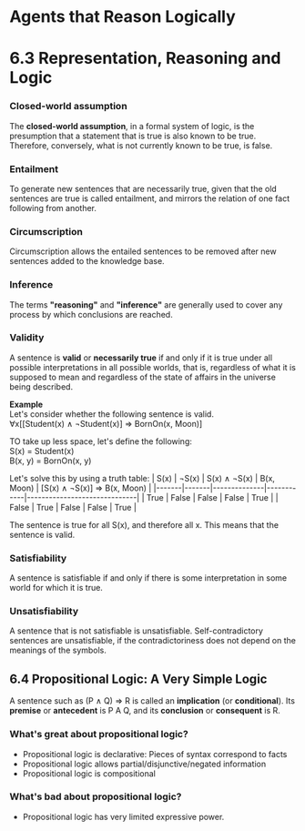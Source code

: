 # Agents that Reason Logically

# 6.3 Representation, Reasoning and Logic

### Closed-world assumption
The **closed-world assumption**, in a formal system of logic, is the presumption that a statement that is true is also known to be true. Therefore, conversely, what is not currently known to be true, is false.


### Entailment
To generate new sentences that are necessarily true, given that the old sentences are true is called entailment, and mirrors the relation of one fact following from another.

### Circumscription
Circumscription allows the entailed sentences to be removed after new sentences added to the knowledge base.

### Inference
The terms **"reasoning"** and **"inference"** are generally used to cover any process by which conclusions are reached.

### Validity
A sentence is **valid** or **necessarily true** if and only if it is true under all possible interpretations in all possible worlds, that is, regardless of what it is supposed to mean and regardless of the state
of affairs in the universe being described.

**Example**\
Let's consider whether the following sentence is valid.\
∀x[[Student(x) ∧ ¬Student(x)] ⇒ BornOn(x, Moon)]

TO take up less space, let's define the following:\
S(x) = Student(x)\
B(x, y) = BornOn(x, y)

Let's solve this by using a truth table:
| S(x)  | ¬S(x) | S(x) ∧ ¬S(x) | B(x, Moon) | [S(x) ∧ ¬S(x)] ⇒ B(x, Moon) |
|-------|-------|--------------|------------|------------------------------|
| True  | False | False        | False      | True                         |
| False | True  | False        | False      | True                         |

The sentence is true for all S(x), and therefore all x. This means that the sentence is valid.

### Satisfiability
A sentence is satisfiable if and only if there is some interpretation in some world for which it is true.

### Unsatisfiability
A sentence that is not satisfiable is unsatisfiable. Self-contradictory sentences are unsatisfiable, if
the contradictoriness does not depend on the meanings of the symbols.

## 6.4 Propositional Logic: A Very Simple Logic
A sentence such as (P ∧ Q) ⇒ R is called an **implication** (or **conditional**). Its **premise** or **antecedent** is P A Q, and its **conclusion** or **consequent** is R.

### What's great about propositional logic?
- Propositional logic is declarative: Pieces of syntax correspond to facts
- Propositional logic allows partial/disjunctive/negated information
- Propositional logic is compositional

### What's bad about propositional logic?
- Propositional logic has very limited expressive power.